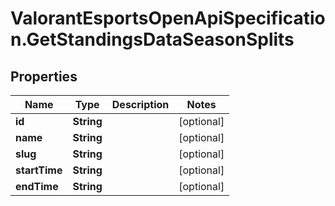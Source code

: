 # ValorantEsportsOpenApiSpecification.GetStandingsDataSeasonSplits

## Properties
Name | Type | Description | Notes
------------ | ------------- | ------------- | -------------
**id** | **String** |  | [optional] 
**name** | **String** |  | [optional] 
**slug** | **String** |  | [optional] 
**startTime** | **String** |  | [optional] 
**endTime** | **String** |  | [optional] 
